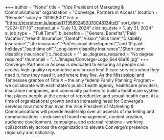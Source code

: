 +++
author = "None"
title = "Vice President of Marketing & Communications"
organization = "Converge: Partners in Access"
location = "Remote"
salary = "$136,800"
link = "https://recruitcrm.io/apply/17195892453070048134toB"
sort_date = "2024-07-13"
created_at = "July 13, 2024"
closing_date = "July 31, 2024"
a_job_type = ["Full Time"]
b_benefits = ["General Benefits","Paid Vacation","Health Insurance","Dental","Vision","Sick time","Disability insurance","Life insurance","Professional development","and 10 paid holidays","paid time off","Long-term disability insurance","Short-term disability insurance"]
c_feedback = ""
aa_degrees_required = "No degree required"
thumbnail = "../../images/Converge-Logo_6e448a16.jpg"
+++
Converge: Partners in Access is dedicated to ensuring all people can access high-quality reproductive and sexual health care services when they need it, how they need it, and where they live. As the Mississippi and Tennessee grantee of Title X – the only federal Family Planning Program – we collaborate with each state's public health agency, healthcare providers, insurance companies, and community partners to build a healthcare system that places people at the center of reproductive and sexual health care.  At a time of organizational growth and an increasing need for Converge’s services now more than ever, the Vice President of Marketing & Communications will provide leadership over all aspects of marketing and communications – inclusive of brand management, content creation, audience development, campaigns, and external relations – working collaboratively across the organization to elevate Converge’s presence regionally and nationally. 
